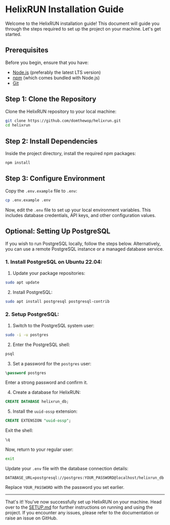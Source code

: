 # HelixRUN Installation Guide

Welcome to the HelixRUN installation guide! This document will guide you through the steps 
required to set up the project on your machine. Let's get started.

## Prerequisites

Before you begin, ensure that you have:

- [Node.js](https://nodejs.org/) (preferably the latest LTS version)
- [npm](https://www.npmjs.com/) (which comes bundled with Node.js)
- [Git](https://git-scm.com/)

## Step 1: Clone the Repository

Clone the HelixRUN repository to your local machine:

```bash
git clone https://github.com/domthewop/helixrun.git
cd helixrun
```

## Step 2: Install Dependencies

Inside the project directory, install the required npm packages:

```bash
npm install
```

## Step 3: Configure Environment

Copy the `.env.example` file to `.env`:

```bash
cp .env.example .env
```

Now, edit the `.env` file to set up your local environment variables. This includes database 
credentials, API keys, and other configuration values.

## Optional: Setting Up PostgreSQL

If you wish to run PostgreSQL locally, follow the steps below. Alternatively, you can use a 
remote PostgreSQL instance or a managed database service.

### 1. Install PostgreSQL on Ubuntu 22.04:

1. Update your package repositories:

```bash
sudo apt update
```

2. Install PostgreSQL:

```bash
sudo apt install postgresql postgresql-contrib
```

### 2. Setup PostgreSQL:

1. Switch to the PostgreSQL system user:

```bash
sudo -i -u postgres
```

2. Enter the PostgreSQL shell:

```bash
psql
```

3. Set a password for the `postgres` user:

```sql
\password postgres
```

Enter a strong password and confirm it.

4. Create a database for HelixRUN:

```sql
CREATE DATABASE helixrun_db;
```

5. Install the `uuid-ossp` extension:

```sql
CREATE EXTENSION "uuid-ossp";
```

Exit the shell:

```sql
\q
```

Now, return to your regular user:

```bash
exit
```

Update your `.env` file with the database connection details:

```
DATABASE_URL=postgresql://postgres:YOUR_PASSWORD@localhost/helixrun_db
```

Replace `YOUR_PASSWORD` with the password you set earlier.

---

That's it! You've now successfully set up HelixRUN on your machine. Head over to the [SETUP.md](./SETUP.md) for further instructions on running and using the project. If you encounter any issues, please refer to the documentation or raise an issue on GitHub.
